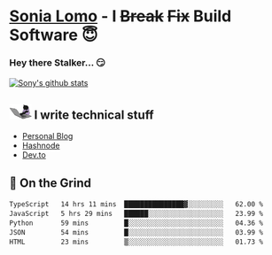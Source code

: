 # [Sonia Lomo](https://sonylomo.github.io/) - I ~~Break~~ ~~Fix~~ Build Software 😇
### Hey there Stalker... 😏 

<a href="https://github.com/sonylomo/github-readme-stats">
  <img align="center" src="https://media.giphy.com/media/lU05nFSW6Y2A/giphy.gif" alt="Sony's github stats" />
</a>

## <img src="assets/devcat.gif" width="40"> I write technical stuff
- [Personal Blog](https://www.sonylomo.dev/blog)
- [Hashnode](https://sonylomo.hashnode.dev/)
- [Dev.to](https://dev.to/sonylomo)

## 🤡 On the Grind
<!--START_SECTION:waka-->

```txt
TypeScript   14 hrs 11 mins  ███████████████▓░░░░░░░░░   62.00 %
JavaScript   5 hrs 29 mins   ██████░░░░░░░░░░░░░░░░░░░   23.99 %
Python       59 mins         █░░░░░░░░░░░░░░░░░░░░░░░░   04.36 %
JSON         54 mins         █░░░░░░░░░░░░░░░░░░░░░░░░   03.99 %
HTML         23 mins         ▒░░░░░░░░░░░░░░░░░░░░░░░░   01.73 %
```

<!--END_SECTION:waka-->
